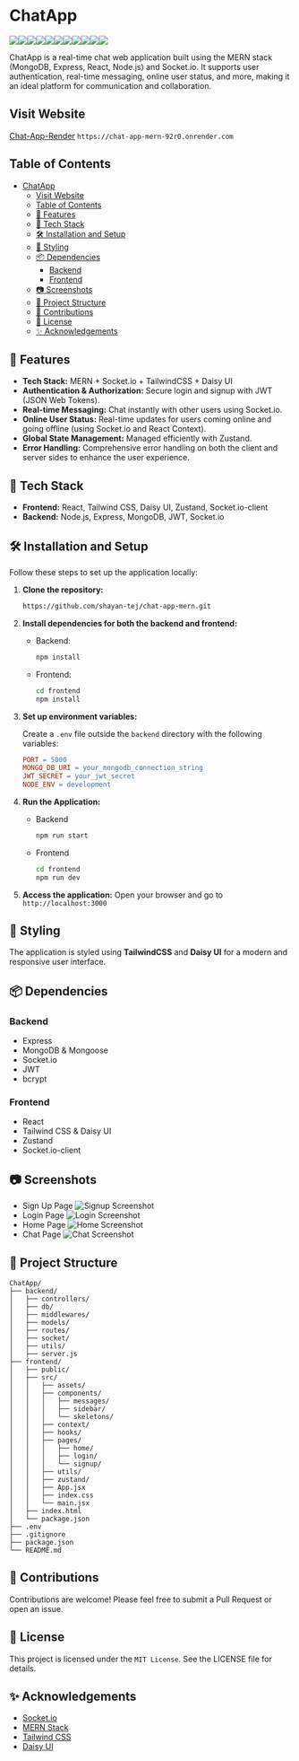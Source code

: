 # ChatApp

<img src="https://img.shields.io/badge/npm-CB3837?style=for-the-badge&logo=npm&logoColor=white"/><img src="https://img.shields.io/badge/Node%20js-339933?style=for-the-badge&logo=nodedotjs&logoColor=white" /><img src="https://img.shields.io/badge/Express%20js-000000?style=for-the-badge&logo=express&logoColor=white"/><img src="https://img.shields.io/badge/MongoDB-4EA94B?style=for-the-badge&logo=mongodb&logoColor=white" /><img src="https://img.shields.io/badge/Socket.io-010101?&style=for-the-badge&logo=Socket.io&logoColor=white"/><img src="https://img.shields.io/badge/JWT-000000?style=for-the-badge&logo=JSON%20web%20tokens&logoColor=white" /><img src="https://img.shields.io/badge/React-20232A?style=for-the-badge&logo=react&logoColor=61DAFB" /><img src="https://img.shields.io/badge/Vite-B73BFE?style=for-the-badge&logo=vite&logoColor=FFD62E" /><img src="https://img.shields.io/badge/Tailwind_CSS-38B2AC?style=for-the-badge&logo=tailwind-css&logoColor=white" /><img src="https://img.shields.io/badge/daisyUI-1ad1a5?style=for-the-badge&logo=daisyui&logoColor=white" /><img src="https://img.shields.io/badge/Render-46E3B7?style=for-the-badge&logo=render&logoColor=white" />

ChatApp is a real-time chat web application built using the MERN stack (MongoDB, Express, React, Node.js) and Socket.io. It supports user authentication, real-time messaging, online user status, and more, making it an ideal platform for communication and collaboration.

## Visit Website

[Chat-App-Render](https://chat-app-mern-92r0.onrender.com) `https://chat-app-mern-92r0.onrender.com`

## Table of Contents

- [ChatApp](#chatapp)
  - [Visit Website](#visit-website)
  - [Table of Contents](#table-of-contents)
  - [🌟 Features](#-features)
  - [🚀 Tech Stack](#-tech-stack)
  - [🛠 Installation and Setup](#-installation-and-setup)
  - [🎨 Styling](#-styling)
  - [📦 Dependencies](#-dependencies)
    - [Backend](#backend)
    - [Frontend](#frontend)
  - [📷 Screenshots](#-screenshots)
  - [📂 Project Structure](#-project-structure)
  - [🤝 Contributions](#-contributions)
  - [📄 License](#-license)
  - [✨ Acknowledgements](#-acknowledgements)

## 🌟 Features

- **Tech Stack:** MERN + Socket.io + TailwindCSS + Daisy UI
- **Authentication & Authorization:** Secure login and signup with JWT (JSON Web Tokens).
- **Real-time Messaging:** Chat instantly with other users using Socket.io.
- **Online User Status:** Real-time updates for users coming online and going offline (using Socket.io and React Context).
- **Global State Management:** Managed efficiently with Zustand.
- **Error Handling:** Comprehensive error handling on both the client and server sides to enhance the user experience.

## 🚀 Tech Stack

- **Frontend:** React, Tailwind CSS, Daisy UI, Zustand, Socket.io-client
- **Backend:** Node.js, Express, MongoDB, JWT, Socket.io

## 🛠 Installation and Setup

Follow these steps to set up the application locally:

1. **Clone the repository:**

   ```bash
   https://github.com/shayan-tej/chat-app-mern.git
   ```

2. **Install dependencies for both the backend and frontend:**

   - Backend:

     ```bash
     npm install
     ```

   - Frontend:

     ```bash
     cd frontend
     npm install
     ```

3. **Set up environment variables:**

   Create a `.env` file outside the `backend` directory with the following variables:

   ```makefile
   PORT = 5000
   MONGO_DB_URI = your_mongodb_connection_string
   JWT_SECRET = your_jwt_secret
   NODE_ENV = development
   ```

4. **Run the Application:**

   - Backend

     ```bash
     npm run start
     ```

   - Frontend

     ```bash
     cd frontend
     npm run dev
     ```

5. **Access the application:** Open your browser and go to `http://localhost:3000`

## 🎨 Styling

The application is styled using **TailwindCSS** and **Daisy UI** for a modern and responsive user interface.

## 📦 Dependencies

### Backend

- Express
- MongoDB & Mongoose
- Socket.io
- JWT
- bcrypt

### Frontend

- React
- Tailwind CSS & Daisy UI
- Zustand
- Socket.io-client

## 📷 Screenshots

- Sign Up Page
  ![Signup Screenshot](screenshots/signup.png)
- Login Page
  ![Login Screenshot](screenshots/login.png)
- Home Page
  ![Home Screenshot](screenshots/home.png)
- Chat Page
  ![Chat Screenshot](screenshots/conversation.png)

## 📂 Project Structure

```plaintext
ChatApp/
├── backend/
│   ├── controllers/
│   ├── db/
│   ├── middlewares/
│   ├── models/
│   ├── routes/
│   ├── socket/
│   ├── utils/
│   ├── server.js
├── frontend/
│   ├── public/
│   ├── src/
│   │   ├── assets/
│   │   ├── components/
│   │   │   ├── messages/
│   │   │   ├── sidebar/
│   │   │   └── skeletons/
│   │   ├── context/
│   │   ├── hooks/
│   │   ├── pages/
│   │   │   ├── home/
│   │   │   ├── login/
│   │   │   └── signup/
│   │   ├── utils/
│   │   ├── zustand/
│   │   ├── App.jsx
│   │   ├── index.css
│   │   └── main.jsx
│   ├── index.html
│   └── package.json
├── .env
├── .gitignore
├── package.json
└── README.md
```

## 🤝 Contributions

Contributions are welcome! Please feel free to submit a Pull Request or open an issue.

## 📄 License

This project is licensed under the `MIT License`. See the LICENSE file for details.

## ✨ Acknowledgements

- [Socket.io](https://socket.io/)
- [MERN Stack](https://www.mongodb.com/resources/languages/mern-stack)
- [Tailwind CSS](https://tailwindcss.com/)
- [Daisy UI](https://daisyui.com/)
